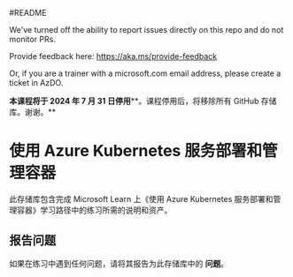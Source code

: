 #README

We've turned off the ability to report issues directly on this repo and do not monitor PRs.

Provide feedback here: https://aka.ms/provide-feedback

Or, if you are a trainer with a microsoft.com email address, please create a ticket in AzDO.

**本课程将于 2024 年 7 月 31 日停用****。课程停用后，将移除所有 GitHub 存储库。谢谢。**

# 使用 Azure Kubernetes 服务部署和管理容器

此存储库包含完成 Microsoft Learn 上《使用 Azure Kubernetes 服务部署和管理容器》学习路径中的练习所需的说明和资产。
## 报告问题
如果在练习中遇到任何问题，请将其报告为此存储库中的 **问题**。
